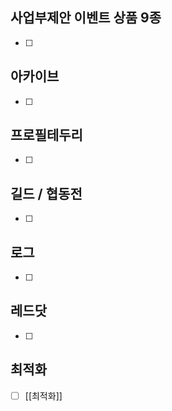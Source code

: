 

## 사업부제안 이벤트 상품 9종
- [ ] 

## 아카이브
- [ ]  

## 프로필테두리
- [ ]  

## 길드 / 협동전
- [ ]  

## 로그
- [ ]  


## 레드닷
- [ ]  


## 최적화
- [ ] [[최적화]] 